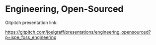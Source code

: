 # Engineering, Open-Sourced

Gitpitch presentation link:

https://gitpitch.com/joelgraff/presentations/engineering_opensourced?p=ispe_foss_engineering
